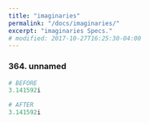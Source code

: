 ```yaml
---
title: "imaginaries"
permalink: "/docs/imaginaries/"
excerpt: "imaginaries Specs."
# modified: 2017-10-27T16:25:30-04:00
---
```

### 364. unnamed
```ruby
# BEFORE
3.141592i
```
```ruby
# AFTER
3.141592i
```
